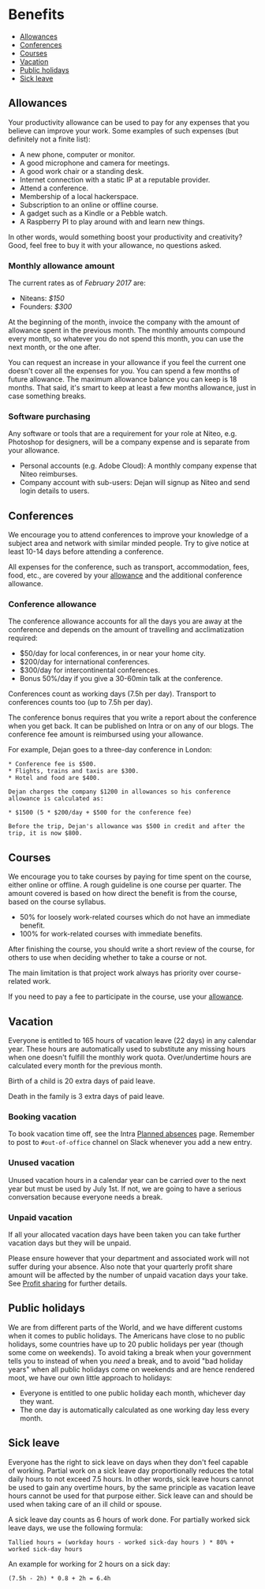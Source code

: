 # Benefits

  - [Allowances](#allowances)
  - [Conferences](#conferences)
  - [Courses](#courses)
  - [Vacation](#vacation)
  - [Public holidays](#public-holidays)
  - [Sick leave](#sick-leave)


## Allowances

Your productivity allowance can be used to pay for any expenses that you believe can improve your work. Some examples of such expenses (but definitely not a finite list):

* A new phone, computer or monitor.
* A good microphone and camera for meetings.
* A good work chair or a standing desk.
* Internet connection with a static IP at a reputable provider.
* Attend a conference.
* Membership of a local hackerspace.
* Subscription to an online or offline course.
* A gadget such as a Kindle or a Pebble watch.
* A Raspberry PI to play around with and learn new things.

In other words, would something boost your productivity and creativity? Good, feel free to buy it with your allowance, no questions asked.

### Monthly allowance amount

The current rates as of *February 2017* are:

 * Niteans: _$150_
 * Founders: _$300_

At the beginning of the month, invoice the company with the amount of allowance spent in the previous month. The monthly amounts compound every month, so whatever you do not spend this month, you can use the next month, or the one after.

You can request an increase in your allowance if you feel the current one doesn't cover all the expenses for you. You can spend a few months of future allowance. The maximum allowance balance you can keep is 18 months. That said, it's smart to keep at least a few months allowance, just in case something breaks.

### Software purchasing

Any software or tools that are a requirement for your role at Niteo, e.g. Photoshop for designers, will be a company expense and is separate from your allowance.

  * Personal accounts (e.g. Adobe Cloud): A monthly company expense that Niteo reimburses.
  * Company account with sub-users: Dejan will signup as Niteo and send login details to users.

## Conferences

We encourage you to attend conferences to improve your knowledge of a subject area and network with similar minded people. Try to give notice at least 10-14 days before attending a conference.

All expenses for the conference, such as transport, accommodation, fees, food, etc., are covered by your [allowance](#productivity-allowance) and the additional conference allowance.

### Conference allowance

The conference allowance accounts for all the days you are away at the conference and depends on the amount of travelling and acclimatization required:

* $50/day for local conferences, in or near your home city.
* $200/day for international conferences.
* $300/day for intercontinental conferences.
* Bonus 50%/day if you give a 30-60min talk at the conference.

Conferences count as working days (7.5h per day). Transport to conferences counts too (up to 7.5h per day).

The conference bonus requires that you write a report about the conference when you get back. It can be published on Intra or on any of our blogs. The conference fee amount is reimbursed using your allowance.

For example, Dejan goes to a three-day conference in London:

    * Conference fee is $500.
    * Flights, trains and taxis are $300.
    * Hotel and food are $400.

    Dejan charges the company $1200 in allowances so his conference allowance is calculated as:

    * $1500 (5 * $200/day + $500 for the conference fee)

    Before the trip, Dejan's allowance was $500 in credit and after the trip, it is now $800.


## Courses

We encourage you to take courses by paying for time spent on the course, either online or offline. A rough guideline is one course per quarter. The amount covered is based on how direct the benefit is from the course, based on the course syllabus.

* 50% for loosely work-related courses which do not have an immediate benefit.
* 100% for work-related courses with immediate benefits.

After finishing the course, you should write a short review of the course, for others to use when deciding whether to take a course or not.

The main limitation is that project work always has priority over course-related work.

If you need to pay a fee to participate in the course, use your [allowance](#productivity-allowance).


## Vacation

Everyone is entitled to 165 hours of vacation leave (22 days) in any calendar year. These hours are automatically used to substitute any missing hours when one doesn't fulfill the monthly work quota. Over/undertime hours are calculated every month for the previous month.

Birth of a child is 20 extra days of paid leave.

Death in the family is 3 extra days of paid leave.


### Booking vacation

To book vacation time off, see the Intra [Planned absences](https://intra.niteoweb.com/resolveuid/dcf71b9c6b17430789ace610c9ac384a) page. Remember to post to `#out-of-office` channel on Slack whenever you add a new entry.


### Unused vacation

Unused vacation hours in a calendar year can be carried over to the next year but must be used by July 1st. If not, we are going to have a serious conversation because everyone needs a break.


### Unpaid vacation

If all your allocated vacation days have been taken you can take further vacation days but they will be unpaid.

Please ensure however that your department and associated work will not suffer during your absence. Also note that your quarterly profit share amount will be affected by the number of unpaid vacation days your take. See [Profit sharing](profit-sharing.md#present) for further details.


## Public holidays

We are from different parts of the World, and we have different customs when it comes to public holidays. The Americans have close to no public holidays, some countries have up to 20 public holidays per year (though some come on weekends). To avoid taking a break when your government tells you to instead of when you *need* a break, and to avoid "bad holiday years" when all public holidays come on weekends and are hence rendered moot, we have our own little approach to holidays:

* Everyone is entitled to one public holiday each month, whichever day they want.
* The one day is automatically calculated as one working day less every month.


## Sick leave

Everyone has the right to sick leave on days when they don't feel capable of working. Partial work on a sick leave day proportionally reduces the total daily hours to not exceed 7.5 hours. In other words, sick leave hours cannot be used to gain any overtime hours, by the same principle as vacation leave hours cannot be used for that purpose either. Sick leave can and should be used when taking care of an ill child or spouse.

A sick leave day counts as 6 hours of work done. For partially worked sick leave days, we use the following formula:

    Tallied hours = (workday hours - worked sick-day hours ) * 80% + worked sick-day hours

An example for working for 2 hours on a sick day:

    (7.5h - 2h) * 0.8 + 2h = 6.4h
